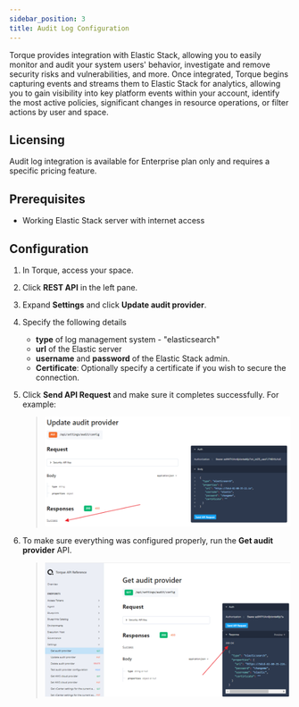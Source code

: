 ```yaml
---
sidebar_position: 3
title: Audit Log Configuration
---
```


Torque provides integration with Elastic Stack, allowing you to easily monitor and audit your system users' behavior, investigate and remove security risks and vulnerabilities, and more. Once integrated, Torque begins capturing events and streams them to Elastic Stack for analytics, allowing you to gain visibility into key platform events within your account, identify the most active policies, significant changes in resource operations, or filter actions by user and space.

## Licensing
Audit log integration is available for Enterprise plan only and requires a specific pricing feature.

## Prerequisites
* Working Elastic Stack server with internet access

## Configuration
1. In Torque, access your space.
2. Click __REST API__ in the left pane.
3. Expand __Settings__ and click __Update audit provider__.
4. Specify the following details
   * __type__ of log management system - "elasticsearch"
   * __url__ of the Elastic server
   * __username__ and __password__ of the Elastic Stack admin.
   * __Certificate__: Optionally specify a certificate if you wish to secure the connection.
  
5. Click __Send API Request__ and make sure it completes successfully.
   For example:
   > ![Locale Dropdown](/img/update-audit-provider.png) 
6. To make sure everything was configured properly, run the __Get audit provider__ API.
   > ![Locale Dropdown](/img/get-audit-provider.png)   